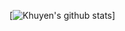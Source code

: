 [![Khuyen's github stats](https://github-readme-stats.vercel.app/api?username=khuyentran1401&count_private=true&show_icons=true&theme=radical&hide_rank=false)]



<!---
muzafferaltann/muzafferaltann is a ✨ special ✨ repository because its `README.md` (this file) appears on your GitHub profile.
You can click the Preview link to take a look at your changes.
--->
